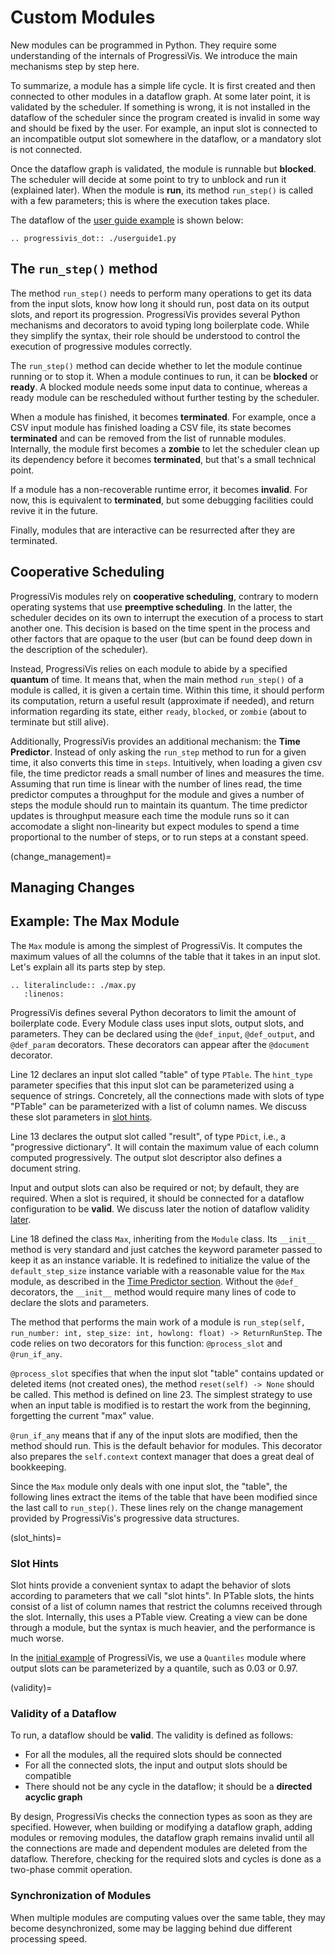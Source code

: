 
# Custom Modules

New modules can be programmed in Python. They require some understanding of the internals of ProgressiVis. We introduce the main mechanisms step by step here.

To summarize, a module has a simple life cycle. It is first created and then connected to other modules in a dataflow graph. At some later point, it is validated by the scheduler. If something is wrong, it is not installed in the dataflow of the scheduler since the program created is invalid in some way and should be fixed by the user. For example, an input slot is connected to an incompatible output slot somewhere in the dataflow, or a mandatory slot is not connected.

Once the dataflow graph is validated, the module is runnable but **blocked**. The scheduler will decide at some point to try to unblock and run it (explained later). When the module is **run**, its method `run_step()` is called with a few parameters; this is where the execution takes place.

The dataflow of the [user guide example](userguide.md#quantiles-variant) is shown below:
```{eval-rst}
.. progressivis_dot:: ./userguide1.py
```


## The `run_step()` method

The method `run_step()` needs to perform many operations to get its data from the input slots, know how long it should run, post data on its output slots, and report its progression. ProgressiVis provides several Python mechanisms and decorators to avoid typing long boilerplate code. While they simplify the syntax, their role should be understood to control the execution of progressive modules correctly.

The `run_step()` method can decide whether to let the module continue running or to stop it. When a module continues to run, it can be **blocked** or **ready**. A blocked module needs some input data to continue, whereas a ready module can be rescheduled without further testing by the scheduler.

When a module has finished, it becomes **terminated**. For example, once a CSV input module has finished loading a CSV file, its state becomes **terminated** and can be removed from the list of runnable modules.  Internally, the module first becomes a **zombie** to let the scheduler clean up its dependency before it becomes **terminated**, but that's a small technical point.

If a module has a non-recoverable runtime error, it becomes **invalid**. For now, this is equivalent to **terminated**, but some debugging facilities could revive it in the future.

Finally, modules that are interactive can be resurrected after they are terminated.

## Cooperative Scheduling

ProgressiVis modules rely on **cooperative scheduling**, contrary to modern operating systems that use **preemptive scheduling**. In the latter, the scheduler decides on its own to interrupt the execution of a process to start another one. This decision is based on the time spent in the process and other factors that are opaque to the user (but can be found deep down in the description of the scheduler).

Instead, ProgressiVis relies on each module to abide by a specified **quantum** of time.  It means that, when the main method `run_step()` of a module is called, it is given a certain time. Within this time, it should perform its computation, return a useful result (approximate if needed), and return information regarding its state, either `ready`, `blocked`, or `zombie` (about to terminate but still alive).

Additionally, ProgressiVis provides an additional mechanism: the **Time Predictor**. Instead of only asking the `run_step` method to run for a given time, it also converts this time in `steps`.
Intuitively, when loading a given csv file, the time predictor reads a small number of lines and measures the time. Assuming that run time is linear with the number of lines read, the time predictor computes a throughput for the module and gives a number of steps the module should run to maintain its quantum.
The time predictor updates is throughput measure each time the module runs so it can accomodate a slight non-linearity but expect modules to spend a time proportional to the number of steps, or to run steps at a constant speed.

(change_management)=
## Managing Changes



## Example: The Max Module

The `Max` module is among the simplest of ProgressiVis.
It computes the maximum values of all the columns of the table that it takes in an input slot.
Let's explain all its parts step by step.

```{eval-rst}
.. literalinclude:: ./max.py
   :linenos:
```

ProgressiVis defines several Python decorators to limit the amount of boilerplate code.
Every Module class uses input slots, output slots, and parameters. They can be declared using the `@def_input`, `@def_output`, and `@def_param` decorators. These decorators can appear after the `@document` decorator.

Line 12 declares an input slot called "table" of type `PTable`. The `hint_type` parameter specifies that this input slot can be parameterized using a sequence of strings. Concretely, all the connections made with slots of type "PTable" can be parameterized with a list of column names. We discuss these slot parameters in [slot hints](#slot_hints).

Line 13 declares the output slot called "result", of type `PDict`, i.e., a "progressive dictionary".
It will contain the maximum value of each column computed progressively. The output slot descriptor also defines a document string.

Input and output slots can also be required or not; by default, they are required. When a slot is required, it should be connected for a dataflow configuration to be **valid**. We discuss later the notion of dataflow validity [later](#validity).

Line 18 defined the class `Max`, inheriting from the `Module` class. Its `__init__` method is very standard and just catches the keyword parameter passed to keep it as an instance variable.
It is redefined to initialize the value of the `default_step_size` instance variable with a reasonable value for the `Max` module, as described in the [Time Predictor section](#time-predictor).
Without the `@def_` decorators, the `__init__` method would require many lines of code to  declare the slots and parameters.

The method that performs the main work of a module is `run_step(self, run_number: int, step_size: int, howlong: float) -> ReturnRunStep`.
The code relies on two decorators for this function: `@process_slot` and `@run_if_any`.

`@process_slot` specifies that when the input slot "table" contains updated or deleted items (not created ones), the method `reset(self) -> None` should be called.  This method is defined on line 23.
The simplest strategy to use when an input table is modified is to restart the work from the beginning, forgetting the current "max" value.

`@run_if_any` means that if any of the input slots are modified, then the method should run. This is the default behavior for modules. This decorator also prepares the `self.context` context manager that does a great deal of bookkeeping.

Since the `Max` module only deals with one input slot, the "table", the following lines extract the items of the table that have been modified since the last call to `run_step()`. These lines rely on the change management provided by ProgressiVis's progressive data structures.



(slot_hints)=
### Slot Hints

Slot hints provide a convenient syntax to adapt the behavior of slots according to parameters that we call "slot hints".
In PTable slots, the hints consist of a list of column names that restrict the columns received through the slot. Internally, this uses a PTable view. Creating a view can be done through a module, but the syntax is much heavier, and the performance is much worse.

In the [initial example](userguide.md#quantiles-variant) of ProgressiVis, we use a `Quantiles` module where output slots can be parameterized by a quantile, such as 0.03 or 0.97.

(validity)=
### Validity of a Dataflow

To run, a dataflow should be **valid**. The validity is defined as follows:
- For all the modules, all the required slots should be connected
- For all the connected slots, the input and output slots should be compatible
- There should not be any cycle in the dataflow; it should be a **directed acyclic graph**

By design, ProgressiVis checks the connection types as soon as they are specified. However, when building or modifying a dataflow graph, adding modules or removing modules, the dataflow graph remains invalid until all the connections are made and dependent modules are deleted from the dataflow. Therefore, checking for the required slots and cycles is done as a two-phase commit operation.


### Synchronization of Modules

When multiple modules are computing values over the same table, they may become desynchronized, some may be lagging behind due different processing speed.
